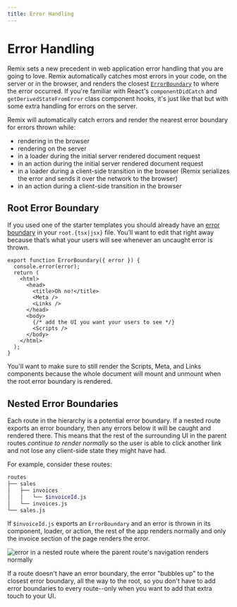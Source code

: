 ```yaml
---
title: Error Handling
---
```


# Error Handling

Remix sets a new precedent in web application error handling that you are going to love. Remix automatically catches most errors in your code, on the server or in the browser, and renders the closest [`ErrorBoundary`][error-boundary] to where the error occurred. If you're familiar with React's `componentDidCatch` and `getDerivedStateFromError` class component hooks, it's just like that but with some extra handling for errors on the server.

Remix will automatically catch errors and render the nearest error boundary for errors thrown while:

- rendering in the browser
- rendering on the server
- in a loader during the initial server rendered document request
- in an action during the initial server rendered document request
- in a loader during a client-side transition in the browser (Remix serializes the error and sends it over the network to the browser)
- in an action during a client-side transition in the browser

## Root Error Boundary

If you used one of the starter templates you should already have an [error boundary][error-boundary] in your `root.{tsx|jsx}` file. You’ll want to edit that right away because that’s what your users will see whenever an uncaught error is thrown.

```tsx
export function ErrorBoundary({ error }) {
  console.error(error);
  return (
    <html>
      <head>
        <title>Oh no!</title>
        <Meta />
        <Links />
      </head>
      <body>
        {/* add the UI you want your users to see */}
        <Scripts />
      </body>
    </html>
  );
}
```

You'll want to make sure to still render the Scripts, Meta, and Links components because the whole document will mount and unmount when the root error boundary is rendered.

## Nested Error Boundaries

Each route in the hierarchy is a potential error boundary. If a nested route exports an error boundary, then any errors below it will be caught and rendered there. This means that the rest of the surrounding UI in the parent routes _continue to render normally_ so the user is able to click another link and not lose any client-side state they might have had.

For example, consider these routes:

```sh
routes
├── sales
│   ├── invoices
│   │   └── $invoiceId.js
│   └── invoices.js
└── sales.js
```

If `$invoiceId.js` exports an `ErrorBoundary` and an error is thrown in its component, loader, or action, the rest of the app renders normally and only the invoice section of the page renders the error.

![error in a nested route where the parent route's navigation renders normally][1]

If a route doesn't have an error boundary, the error "bubbles up" to the closest error boundary, all the way to the root, so you don't have to add error boundaries to every route--only when you want to add that extra touch to your UI.

[error-boundary]: ../api/conventions#errorboundary
[1]: /docs-images/error-boundary.png
